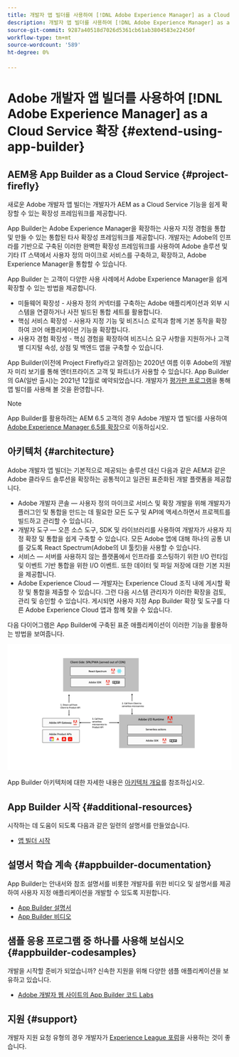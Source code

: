 ```yaml
---
title: 개발자 앱 빌더를 사용하여 [!DNL Adobe Experience Manager] as a Cloud Service으로 확장.
description: 개발자 앱 빌더를 사용하여 [!DNL Adobe Experience Manager] as a Cloud Service으로 확장.
source-git-commit: 9287a40518d7026d5361cb61ab3804583e22450f
workflow-type: tm+mt
source-wordcount: '589'
ht-degree: 0%

---
```



# Adobe 개발자 앱 빌더를 사용하여 [!DNL Adobe Experience Manager] as a Cloud Service 확장 {#extend-using-app-builder}

## AEM용 App Builder as a Cloud Service {#project-firefly}

새로운 Adobe 개발자 앱 빌더는 개발자가 AEM as a Cloud Service 기능을 쉽게 확장할 수 있는 확장성 프레임워크를 제공합니다.

App Builder는 Adobe Experience Manager을 확장하는 사용자 지정 경험을 통합 및 만들 수 있는 통합된 타사 확장성 프레임워크를 제공합니다. 개발자는 Adobe의 인프라를 기반으로 구축된 이러한 완벽한 확장성 프레임워크를 사용하여 Adobe 솔루션 및 기타 IT 스택에서 사용자 정의 마이크로 서비스를 구축하고, 확장하고, Adobe Experience Manager을 통합할 수 있습니다.

App Builder 는 고객이 다양한 사용 사례에서 Adobe Experience Manager을 쉽게 확장할 수 있는 방법을 제공합니다.

* 미들웨어 확장성 - 사용자 정의 커넥터를 구축하는 Adobe 애플리케이션과 외부 시스템을 연결하거나 사전 빌드된 통합 세트를 활용합니다.
* 핵심 서비스 확장성 - 사용자 지정 기능 및 비즈니스 로직과 함께 기본 동작을 확장하여 코어 애플리케이션 기능을 확장합니다.
* 사용자 경험 확장성 - 핵심 경험을 확장하여 비즈니스 요구 사항을 지원하거나 고객별 디지털 속성, 상점 및 백엔드 앱을 구축할 수 있습니다.

App Builder(이전에 Project Firefly라고 알려짐)는 2020년 여름 이후 Adobe의 개발자 미리 보기를 통해 엔터프라이즈 고객 및 파트너가 사용할 수 있습니다. App Builder의 GA(일반 출시)는 2021년 12월로 예약되었습니다. 개발자가 [평가판 프로그램](http://adobe.ly/appbuilder-trial)을 통해 앱 빌더를 사용해 볼 것을 환영합니다.

>[!NOTE]
>
> App Builder를 활용하려는 AEM 6.5 고객의 경우 Adobe 개발자 앱 빌더를 사용하여 [Adobe Experience Manager 6.5를 확장](https://experienceleague.adobe.com/docs/experience-manager-65/developing/extending-aem/app-builder.html)으로 이동하십시오.

## 아키텍처 {#architecture}

Adobe 개발자 앱 빌더는 기본적으로 제공되는 솔루션 대신 다음과 같은 AEM과 같은 Adobe 클라우드 솔루션을 확장하는 공통적이고 일관된 표준화된 개발 플랫폼을 제공합니다.

* Adobe 개발자 콘솔 — 사용자 정의 마이크로 서비스 및 확장 개발을 위해 개발자가 플러그인 및 통합을 만드는 데 필요한 모든 도구 및 API에 액세스하면서 프로젝트를 빌드하고 관리할 수 있습니다.
* 개발자 도구 — 오픈 소스 도구, SDK 및 라이브러리를 사용하여 개발자가 사용자 지정 확장 및 통합을 쉽게 구축할 수 있습니다. 모든 Adobe 앱에 대해 하나의 공통 UI를 갖도록 React Spectrum(Adobe의 UI 툴킷)을 사용할 수 있습니다.
* 서비스 — 서버를 사용하지 않는 플랫폼에서 인프라를 호스팅하기 위한 I/O 런타임 및 이벤트 기반 통합을 위한 I/O 이벤트. 또한 데이터 및 파일 저장에 대한 기본 지원을 제공합니다.
* Adobe Experience Cloud — 개발자는 Experience Cloud 조직 내에 게시할 확장 및 통합을 제출할 수 있습니다. 그런 다음 시스템 관리자가 이러한 확장을 검토, 관리 및 승인할 수 있습니다. 게시되면 사용자 지정 App Builder 확장 및 도구를 다른 Adobe Experience Cloud 앱과 함께 찾을 수 있습니다.

다음 다이어그램은 App Builder에 구축된 표준 애플리케이션이 이러한 기능을 활용하는 방법을 보여줍니다.

![아키텍처](/help/implementing/developing/extending/assets/firefly-architecture.jpg)

App Builder 아키텍처에 대한 자세한 내용은 [아키텍처 개요](https://www.adobe.io/app-builder/docs/guides/)를 참조하십시오.

## App Builder 시작 {#additional-resources}

시작하는 데 도움이 되도록 다음과 같은 일련의 설명서를 만들었습니다.

* [앱 빌더 시작](https://www.adobe.io/app-builder/docs/getting_started/)

## 설명서 학습 계속 {#appbuilder-documentation}

App Builder는 안내서와 참조 설명서를 비롯한 개발자를 위한 비디오 및 설명서를 제공하여 사용자 지정 애플리케이션을 개발할 수 있도록 지원합니다.

* [App Builder 설명서](https://www.adobe.io/app-builder/docs/overview/)
* [App Builder 비디오](https://www.youtube.com/playlist?list=PLcVEYUqU7VRfDij-Jbjyw8S8EzW073F_o)

## 샘플 응용 프로그램 중 하나를 사용해 보십시오 {#appbuilder-codesamples}

개발을 시작할 준비가 되었습니까? 신속한 지원을 위해 다양한 샘플 애플리케이션을 보유하고 있습니다.

* [Adobe 개발자 웹 사이트의 App Builder 코드 Labs](https://www.adobe.io/app-builder/docs/resources/)

## 지원 {#support}

개발자 지원 요청 유형의 경우 개발자가 [Experience League 포럼](https://experienceleaguecommunities.adobe.com/t5/project-firefly/ct-p/project-firefly)을 사용하는 것이 좋습니다.
